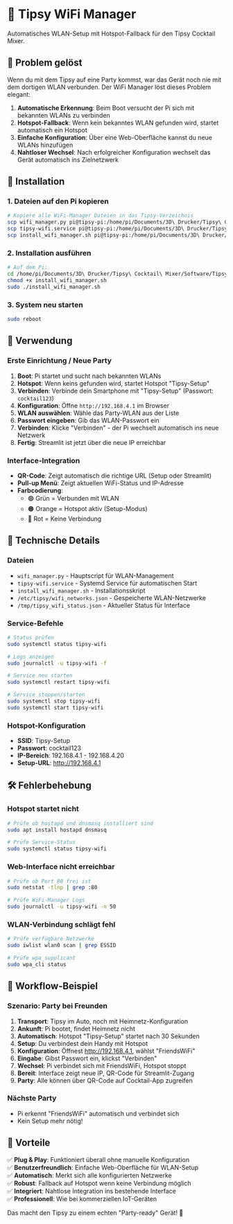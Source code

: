 # 🍹 Tipsy WiFi Manager

Automatisches WLAN-Setup mit Hotspot-Fallback für den Tipsy Cocktail Mixer.

## 🎯 Problem gelöst

Wenn du mit dem Tipsy auf eine Party kommst, war das Gerät noch nie mit dem dortigen WLAN verbunden. Der WiFi Manager löst dieses Problem elegant:

1. **Automatische Erkennung**: Beim Boot versucht der Pi sich mit bekannten WLANs zu verbinden
2. **Hotspot-Fallback**: Wenn kein bekanntes WLAN gefunden wird, startet automatisch ein Hotspot
3. **Einfache Konfiguration**: Über eine Web-Oberfläche kannst du neue WLANs hinzufügen
4. **Nahtloser Wechsel**: Nach erfolgreicher Konfiguration wechselt das Gerät automatisch ins Zielnetzwerk

## 🚀 Installation

### 1. Dateien auf den Pi kopieren
```bash
# Kopiere alle WiFi-Manager Dateien in das Tipsy-Verzeichnis
scp wifi_manager.py pi@tipsy-pi:/home/pi/Documents/3D\ Drucker/Tipsy\ Cocktail\ Mixer/Software/Tipsy/Tipsy/
scp tipsy-wifi.service pi@tipsy-pi:/home/pi/Documents/3D\ Drucker/Tipsy\ Cocktail\ Mixer/Software/Tipsy/Tipsy/
scp install_wifi_manager.sh pi@tipsy-pi:/home/pi/Documents/3D\ Drucker/Tipsy\ Cocktail\ Mixer/Software/Tipsy/Tipsy/
```

### 2. Installation ausführen
```bash
# Auf dem Pi:
cd /home/pi/Documents/3D\ Drucker/Tipsy\ Cocktail\ Mixer/Software/Tipsy/Tipsy/
chmod +x install_wifi_manager.sh
sudo ./install_wifi_manager.sh
```

### 3. System neu starten
```bash
sudo reboot
```

## 📱 Verwendung

### Erste Einrichtung / Neue Party
1. **Boot**: Pi startet und sucht nach bekannten WLANs
2. **Hotspot**: Wenn keins gefunden wird, startet Hotspot "Tipsy-Setup"
3. **Verbinden**: Verbinde dein Smartphone mit "Tipsy-Setup" (Passwort: `cocktail123`)
4. **Konfiguration**: Öffne `http://192.168.4.1` im Browser
5. **WLAN auswählen**: Wähle das Party-WLAN aus der Liste
6. **Passwort eingeben**: Gib das WLAN-Passwort ein
7. **Verbinden**: Klicke "Verbinden" - der Pi wechselt automatisch ins neue Netzwerk
8. **Fertig**: Streamlit ist jetzt über die neue IP erreichbar

### Interface-Integration
- **QR-Code**: Zeigt automatisch die richtige URL (Setup oder Streamlit)
- **Pull-up Menü**: Zeigt aktuellen WiFi-Status und IP-Adresse
- **Farbcodierung**: 
  - 🟢 Grün = Verbunden mit WLAN
  - 🟠 Orange = Hotspot aktiv (Setup-Modus)
  - 🔴 Rot = Keine Verbindung

## 🔧 Technische Details

### Dateien
- `wifi_manager.py` - Hauptscript für WLAN-Management
- `tipsy-wifi.service` - Systemd Service für automatischen Start
- `install_wifi_manager.sh` - Installationsskript
- `/etc/tipsy/wifi_networks.json` - Gespeicherte WLAN-Netzwerke
- `/tmp/tipsy_wifi_status.json` - Aktueller Status für Interface

### Service-Befehle
```bash
# Status prüfen
sudo systemctl status tipsy-wifi

# Logs anzeigen
sudo journalctl -u tipsy-wifi -f

# Service neu starten
sudo systemctl restart tipsy-wifi

# Service stoppen/starten
sudo systemctl stop tipsy-wifi
sudo systemctl start tipsy-wifi
```

### Hotspot-Konfiguration
- **SSID**: Tipsy-Setup
- **Passwort**: cocktail123
- **IP-Bereich**: 192.168.4.1 - 192.168.4.20
- **Setup-URL**: http://192.168.4.1

## 🛠️ Fehlerbehebung

### Hotspot startet nicht
```bash
# Prüfe ob hostapd und dnsmasq installiert sind
sudo apt install hostapd dnsmasq

# Prüfe Service-Status
sudo systemctl status tipsy-wifi
```

### Web-Interface nicht erreichbar
```bash
# Prüfe ob Port 80 frei ist
sudo netstat -tlnp | grep :80

# Prüfe WiFi-Manager Logs
sudo journalctl -u tipsy-wifi -n 50
```

### WLAN-Verbindung schlägt fehl
```bash
# Prüfe verfügbare Netzwerke
sudo iwlist wlan0 scan | grep ESSID

# Prüfe wpa_supplicant
sudo wpa_cli status
```

## 🔄 Workflow-Beispiel

### Szenario: Party bei Freunden
1. **Transport**: Tipsy im Auto, noch mit Heimnetz-Konfiguration
2. **Ankunft**: Pi bootet, findet Heimnetz nicht
3. **Automatisch**: Hotspot "Tipsy-Setup" startet nach 30 Sekunden
4. **Setup**: Du verbindest dein Handy mit Hotspot
5. **Konfiguration**: Öffnest http://192.168.4.1, wählst "FriendsWiFi"
6. **Eingabe**: Gibst Passwort ein, klickst "Verbinden"
7. **Wechsel**: Pi verbindet sich mit FriendsWiFi, Hotspot stoppt
8. **Bereit**: Interface zeigt neue IP, QR-Code für Streamlit-Zugang
9. **Party**: Alle können über QR-Code auf Cocktail-App zugreifen

### Nächste Party
- Pi erkennt "FriendsWiFi" automatisch und verbindet sich
- Kein Setup mehr nötig!

## 🎉 Vorteile

✅ **Plug & Play**: Funktioniert überall ohne manuelle Konfiguration  
✅ **Benutzerfreundlich**: Einfache Web-Oberfläche für WLAN-Setup  
✅ **Automatisch**: Merkt sich alle konfigurierten Netzwerke  
✅ **Robust**: Fallback auf Hotspot wenn keine Verbindung möglich  
✅ **Integriert**: Nahtlose Integration ins bestehende Interface  
✅ **Professionell**: Wie bei kommerziellen IoT-Geräten  

Das macht den Tipsy zu einem echten "Party-ready" Gerät! 🎊
